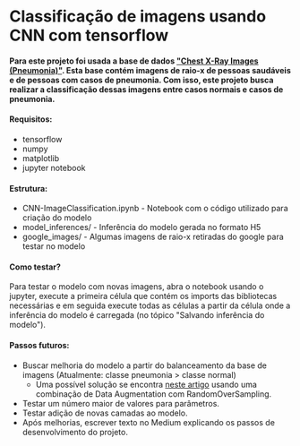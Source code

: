 # Classificação de imagens usando CNN com tensorflow

#### Para este projeto foi usada a base de dados ["Chest X-Ray Images (Pneumonia)"](https://www.kaggle.com/paultimothymooney/chest-xray-pneumonia). Esta base contém imagens de raio-x de pessoas saudáveis e de pessoas com casos de pneumonia. Com isso, este projeto busca realizar a classificação dessas imagens entre casos normais e casos de pneumonia.

#### Requisitos:
* tensorflow
* numpy
* matplotlib
* jupyter notebook

#### Estrutura:
* CNN-ImageClassification.ipynb  - Notebook com o código utilizado para criação do modelo
* model_inferences/  - Inferência do modelo gerada no formato H5
* google_images/  - Algumas imagens de raio-x retiradas do google para testar no modelo

#### Como testar?
 Para testar o modelo com novas imagens, abra o notebook usando o jupyter, execute a primeira célula que contém os imports das bibliotecas necessárias e em seguida execute todas as células a partir da célula onde a inferência do modelo é carregada (no tópico "Salvando inferência do modelo").

#### Passos futuros:
* Buscar melhoria do modelo a partir do balanceamento da base de imagens (Atualmente: classe pneumonia > classe normal)
  * Uma possível solução se encontra [neste artigo](https://medium.com/analytics-vidhya/how-to-apply-data-augmentation-to-deal-with-unbalanced-datasets-in-20-lines-of-code-ada8521320c9) usando uma combinação de Data Augmentation com RandomOverSampling.
* Testar um número maior de valores para parâmetros.
* Testar adição de novas camadas ao modelo.
* Após melhorias, escrever texto no Medium explicando os passos de desenvolvimento do projeto.
  

